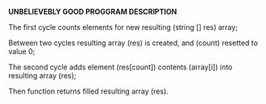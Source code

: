 __UNBELIEVEBLY GOOD PROGGRAM DESCRIPTION__

The first cycle counts elements for new resulting (string [] res) array;

Between two cycles resulting array (res) is created, and (count) resetted to value 0;

The second cycle adds element (res[count]) contents (array[i]) into resulting array (res);

Then function returns filled resulting array (res).